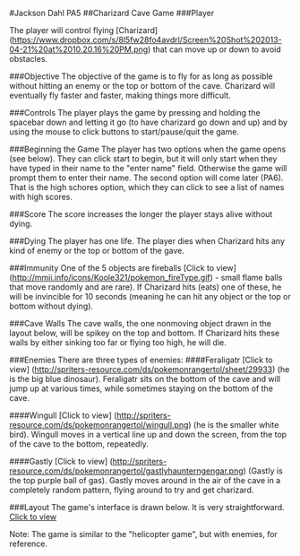 #Jackson Dahl PA5
##Charizard Cave Game
###Player


The player will control flying [Charizard] (https://www.dropbox.com/s/8l5fw28fo4avdrl/Screen%20Shot%202013-04-21%20at%2010.20.16%20PM.png) that can move up or down to avoid obstacles.

###Objective
The objective of the game is to fly for as long as possible without hitting an enemy or the top or bottom of the cave. Charizard will eventually fly faster and faster, making things more difficult.

###Controls
The player plays the game by pressing and holding the spacebar down and letting it go (to have charizard go down and up) and by using the mouse to click buttons to start/pause/quit the game.

###Beginning the Game
The player has two options when the game opens (see below). They can click start to begin, but it will only start when they have typed in their name to the "enter name" field. Otherwise the game will prompt them to enter their name. The second option will come later (PA6). That is the high schores option, which they can click to see a list of names with high scores.

###Score
The score increases the longer the player stays alive without dying.

###Dying
The player has one life. The player dies when Charizard hits any kind of enemy or the top or bottom of the gave. 

###Immunity
One of the 5 objects are fireballs [Click to view] (http://mmii.info/icons/Koole321/pokemon_fireType.gif) - small flame balls that move randomly and are rare). If Charizard hits (eats) one of these, he will be invincible for 10 seconds (meaning he can hit any object or the top or bottom without dying).

###Cave Walls
The cave walls, the one nonmoving object drawn in the layout below, will be spikey on the top and bottom. If Charizard hits these walls by either sinking too far or flying too high, he will die.

###Enemies
There are three types of enemies:
####Feraligatr
[Click to view] (http://spriters-resource.com/ds/pokemonrangertol/sheet/29933) (he is the big blue dinosaur). Feraligatr sits on the bottom of the cave and will jump up at various times, while sometimes staying on the bottom of the cave.

####Wingull
[Click to view] (http://spriters-resource.com/ds/pokemonrangertol/wingull.png) (he is the smaller white bird). Wingull moves in a vertical line up and down the screen, from the top of the cave to the bottom, repeatedly.

####Gastly
[Click to view] (http://spriters-resource.com/ds/pokemonrangertol/gastlyhaunterngengar.png) (Gastly is the top purple ball of gas). Gastly moves around in the air of the cave in a completely random pattern, flying around to try and get charizard.



###Layout
The game's interface is drawn below. It is very straightforward.
[Click to view](https://photos-5.dropbox.com/t/0/AAC4Qq1eEihCZLJgRWWx6FeqZ9wqD2XeB7Jqvu0hVBRWcg/12/1888617/jpeg/32x32/3/_/1/2/Photo%20Apr%2021%2C%2010%2024%2003%20PM.jpg/1zPottuZYtJ4u9vokj-xhr0sC89H7Y6Bu4-zeMIS-NE?size=1280x960)


Note: The game is similar to the "helicopter game", but with enemies, for reference.
